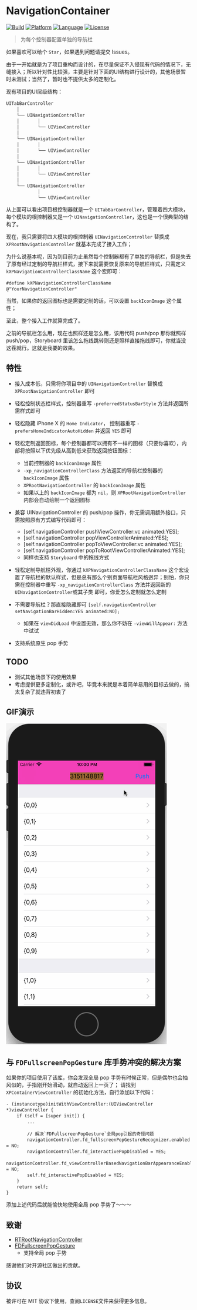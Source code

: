 # NavigationContainer

[![Build](https://img.shields.io/badge/build-passing-green.svg?style=flat)]()
[![Platform](https://img.shields.io/badge/platform-iOS-brown.svg?style=flat)]()
[![Language](https://img.shields.io/badge/language-Objective%20C-blue.svg?style=flat)]()
[![License](https://img.shields.io/badge/license-MIT-orange.svg?style=flat)]()

> 为每个控制器配置单独的导航栏

如果喜欢可以给个 `Star`，如果遇到问题请提交 Issues。

由于一开始就是为了项目重构而设计的，在尽量保证不入侵现有代码的情况下，无缝接入；所以针对性比较强，主要是针对下面的UI结构进行设计的，其他场景暂时未测试；当然了，暂时也不提供太多的定制化。


现有项目的UI层级结构：
```
UITabBarController
	│
	└── UINavigationController
	│		│
	│		└── UIViewController
	│
	└── UINavigationController
	│		│
	│		└── UIViewController
	│
	└── UINavigationController
	│		│
	│		└── UIViewController
	│
	└── UINavigationController
			│
			└── UIViewController
```
从上面可以看出项目根控制器就是一个 `UITabBarController`，管理着四大模块，每个模块的根控制器又是一个 `UINavigationController`，这也是一个很典型的结构了。

现在，我只需要将四大模块的根控制器 `UINavigationController` 替换成 `XPRootNavigationController` 就基本完成了接入工作；

为什么说基本呢，因为到目前为止虽然每个控制器都有了单独的导航栏，但是失去了原有经过定制的导航栏样式，接下来就需要恢复原来的导航栏样式，只需定义 `kXPNavigationControllerClassName` 这个宏即可：
```ObjC
#define kXPNavigationControllerClassName    @"YourNavigationController"
```

当然，如果你的返回图标也是需要定制的话，可以设置 `backIconImage` 这个属性；

至此，整个接入工作就算完成了。

之前的导航栏怎么用，现在也照样还是怎么用，该用代码 push/pop 那你就照样 push/pop，Storyboard 里该怎么拖线跳转则还是照样直接拖线即可，你就当没这茬就行。这就是我要的效果。

## 特性

- 接入成本低，只需将你项目中的 `UINavigationController` 替换成 `XPRootNavigationController` 即可

- 轻松控制状态栏样式，控制器重写 `-preferredStatusBarStyle` 方法并返回所需样式即可

- 轻松隐藏 iPhone X 的 `Home Indicator`， 控制器重写 `-prefersHomeIndicatorAutoHidden` 并返回 `YES` 即可

- 轻松定制返回图标，每个控制器都可以拥有不一样的图标（只要你喜欢），内部将按照以下优先级从高到低来获取返回按钮图标：
	- 当前控制器的 `backIconImage` 属性
	- `-xp_navigationControllerClass` 方法返回的导航栏控制器的 `backIconImage` 属性
	- `XPRootNavigationController` 的 `backIconImage` 属性
	- 如果以上的 `backIconImage` 都为 `nil`，则 `XPRootNavigationController` 内部会自动绘制一个返回图标

- 兼容 UINavigationController 的 push/pop 操作，你无需调用额外接口，只需按照原有方式编写代码即可：
	- [self.navigationController pushViewController:vc animated:YES];
	- [self.navigationController popViewControllerAnimated:YES];
	- [self.navigationController popToViewController:vc animated:YES];
	- [self.navigationController popToRootViewControllerAnimated:YES];
	- 同样也支持 `Storyboard` 中的拖线方式

- 轻松定制导航栏外观，你通过 `kXPNavigationControllerClassName` 这个宏设置了导航栏的默认样式，但是总有那么个别页面导航栏风格迥异；别怕，你只需在控制器中重写 `-xp_navigationControllerClass` 方法并返回新的 `UINavigationController`或其子类 即可，你爱怎么定制就怎么定制

- 不需要导航栏？那直接隐藏即可 `[self.navigationController setNavigationBarHidden:YES animated:NO];`
	- 如果在 `viewDidLoad` 中设置无效，那么你不妨在 `-viewWillAppear:` 方法中试试

- 支持系统原生 pop 手势

## TODO

- 测试其他场景下的使用效果
- 考虑提供更多定制化，或许吧，毕竟本来就是本着简单易用的目标去做的，搞太复杂了就违背初衷了

## GIF演示

![gif](./preview.gif)

## 与 `FDFullscreenPopGesture` 库手势冲突的解决方案

如果你的项目使用了该库，你会发现全局 pop 手势有时候正常，但是偶尔也会抽风似的，手指刚开始滑动，就自动返回上一页了；
请找到 `XPContainerViewController` 的初始化方法，自行添加以下代码：

```ObjC
- (instancetype)initWithViewController:(UIViewController *)viewController {
    if (self = [super init]) {
        ...
        
        // 解决`FDFullscreenPopGesture`全局pop引起的奇怪问题
        navigationController.fd_fullscreenPopGestureRecognizer.enabled = NO;
        navigationController.fd_interactivePopDisabled = YES;
        navigationController.fd_viewControllerBasedNavigationBarAppearanceEnabled = NO;
        self.fd_interactivePopDisabled = YES;
    }
    return self;
}
```
添加上述代码后就能愉快地使用全局 pop 手势了～～～


## 致谢

- [RTRootNavigationController](https://github.com/rickytan/RTRootNavigationController.git)
- [FDFullscreenPopGesture](https://github.com/forkingdog/FDFullscreenPopGesture.git)
	- 支持全局 pop 手势

感谢他们对开源社区做出的贡献。

## 协议

被许可在 MIT 协议下使用，查阅`LICENSE`文件来获得更多信息。